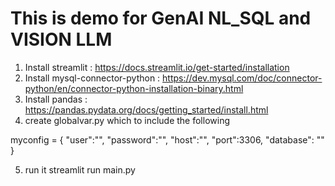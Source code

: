 # This is demo for GenAI NL_SQL and VISION LLM

1. Install streamlit : https://docs.streamlit.io/get-started/installation
2. Install mysql-connector-python : https://dev.mysql.com/doc/connector-python/en/connector-python-installation-binary.html
3. Install pandas : https://pandas.pydata.org/docs/getting_started/install.html
4. create globalvar.py which to include the following

myconfig = {
    "user":"",
    "password":"",
    "host":"",
    "port":3306,
    "database": ""
}

5. run it
  streamlit run main.py
